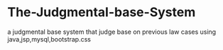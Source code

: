# The-Judgmental-base-System
a judgmental base system that judge base on previous law cases
using java,jsp,mysql,bootstrap.css
